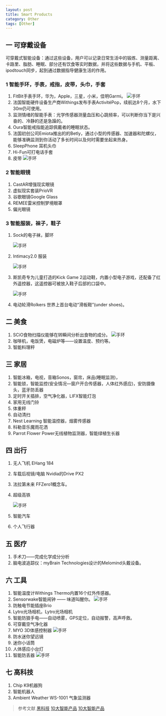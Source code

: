 ```yaml
---
layout: post
title: Smart Products
category: Other
tags: [Other]
---
```



## 一 可穿戴设备

可穿戴式智能设备：通过这些设备，用户可以记录日常生活中的锻炼、测量距离、卡路里、脂肪、睡眠、部分还有饮食等实时数据，并将这些数据与手机、平板、ipodtouch同步，起到通过数据指导健康生活的作用。

### 1 智能手环，手表，戒指，皮带，头巾，手套
1. FitBit手表手环，华为，Apple，三星，小米，佳明Garmi。
![手环](https://raw.githubusercontent.com/rlq/image/master/Smart%20Products/手环.png)
2. 法国智能硬件设备生产商Withings发布手表ActivitéPop，续航达8个月，水下30m仍可使用。
3. 监测情绪的智能手表：光学传感器测量血压和心跳频率，可以判断你当下是兴奋的、冷静的还是急躁的。
4. Oura智能戒指能追踪佩戴者的睡眠状态。
5. 法国初创公司Emiota推出的的Betly，通过小型的传感器、加速器和陀螺仪，能够准确监测到你活动了多长时间以及何时需要坐起来热身。
6. SleepPhone 耳机头巾
7. Hi-Fun可打电话手套
8. 皮带
![手环](https://raw.githubusercontent.com/rlq/image/master/Smart%20Products/皮带.png)

### 2 智能眼镜
1. CastAR增强现实眼镜
2. 虚拟现实套装PrioVR
3. 谷歌眼镜Google Glass
4. REMEE雷米控制梦境眼罩
5. 偏光眼镜

### 3 智能服装，袜子，鞋子
1. Sock的电子袜，脚环

	![手环](https://raw.githubusercontent.com/rlq/image/master/Smart%20Products/袜子.jpg)

2. Intimacy2.0 服装

	![手环](https://raw.githubusercontent.com/rlq/image/master/Smart%20Products/服装.jpg)

3. 斯凯奇专为儿童打造的Kick Game 2运动鞋，内置小型电子游戏，还配备了红外遥控器，这遥控器可被放入鞋子后部的口袋中。

	![手环](https://raw.githubusercontent.com/rlq/image/master/Smart%20Products/运动鞋.jpg)

4. 电动轮滑Rolkers 世界上首台电动“滑板鞋”(under shoes)。

## 二 美食
1. SCiO食物扫描仪能够在转瞬间分析出食物的成分。
	![手环](https://raw.githubusercontent.com/rlq/image/master/Smart%20Products/食物扫描仪.jpg)
2. 咖啡机，电饭煲，电磁炉等——设置温度、预约等。
3. 智能料理秤



## 三 家居
1. 智能冰箱，电视，音箱Sonos，窗帘，床品(睡眠监测)，
2. 智能锁，智能监控(安全情况—窗户开合传感器，人体红外感应)，安防摄像头，蓝牙防丢器
3. 定时开关插排，空气净化器，LIFX智能灯泡
4. 家用无线门铃
5. 体重秤
6. 自动清扫 
7. Nest Learning 智能温控器，烟雾传感器
8. 科勒音乐魔雨花洒
9. Parrot Flower Power无线植物监测器，智能绿植生长器


## 四 出行
1. 无人飞机 EHang 184
2. 车载后视镜/电脑 Nvidia的Drive PX2
3. 法拉第未来 FFZero1概念车。
4. 超级高铁
	
	![手环](https://raw.githubusercontent.com/rlq/image/master/Smart%20Products/高铁.jpg)
5. 智能汽车
6. 个人飞行器


## 五 医疗
1. 手术刀——完成化学成分分析
2. 脑电波追踪仪：myBrain Technologies设计的Melomind头戴设备。



## 六 工具
1. 智能温度计Withings Thermo内置16个红外传感器。
2. Sensorwake智能闹钟 —— 味道叫醒你。
![手环](https://raw.githubusercontent.com/rlq/image/master/Smart%20Products/闹钟.jpg)
3. 防触电节能插座Brio
4. Lytro光场相机，Lytro光场相机
5. 智能防狼手电——自动喷雾，GPS定位，自动报警，高声呼救。
6. 可穿戴空气净化器
7. MYO 3D体感控制器
![手环](https://raw.githubusercontent.com/rlq/image/master/Smart%20Products/体感控制器.jpg)
8. 防水迷你望远镜
9. 迷你小话筒
10. 人体感应小台灯
11. 智能防丢器
![手环](https://raw.githubusercontent.com/rlq/image/master/Smart%20Products/防丢器.png)


## 七 高科技
1. Chip K9机器狗
2. 智能机器人
3. Ambient Weather WS-1001 气象监测器


> 参考文献
[黑科技](http://www.sohu.com/a/145070671_99891241
)
[10大智能产品](http://news.rfidworld.com.cn/2016_05/24c145e73a620776.html)
[10大智能产品](http://tech.163.com/photoview/0AI20009/9541.html#p=BEN4PJKF0AI20009)
